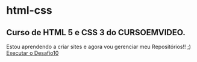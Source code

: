 # html-css
 Curso de HTML 5 e CSS 3 do CURSOEMVIDEO.
 --------------------------------------------------------------------------
Estou aprendendo a criar sites e agora vou gerenciar meu Repositórios!! ;)
<a href="https://alunocarlosrodrigues262.github.io/html-css/desafio10/imagens/android.html" target="_blank">Executar o Desafio10</a>